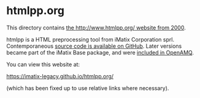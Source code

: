 # htmlpp.org

This directory contains [the http://www.htmlpp.org/ website from
2000](https://web.archive.org/web/20000817072808/http://htmlpp.org/).

htmlpp is a HTML preprocessing tool from iMatix Corporation sprl.
Contemporaneous [source code is available on
GitHub](https://github.com/imatix-legacy/htmlpp/).  Later versions
became part of the iMatix Base package, and were [included in
OpenAMQ](https://github.com/imatix/openamq/tree/master/tooling/base1/htmlpp).

You can view this website at:

https://imatix-legacy.github.io/htmlpp.org/

(which has been fixed up to use relative links where necessary).

